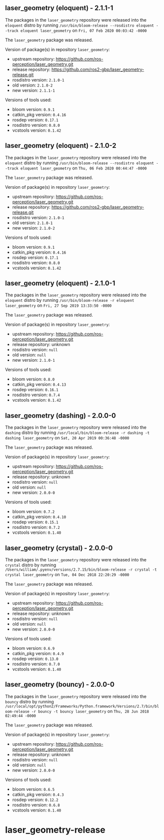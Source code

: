 ## laser_geometry (eloquent) - 2.1.1-1

The packages in the `laser_geometry` repository were released into the `eloquent` distro by running `/usr/bin/bloom-release --rosdistro eloquent --track eloquent laser_geometry` on `Fri, 07 Feb 2020 00:03:42 -0000`

The `laser_geometry` package was released.

Version of package(s) in repository `laser_geometry`:

- upstream repository: https://github.com/ros-perception/laser_geometry.git
- release repository: https://github.com/ros2-gbp/laser_geometry-release.git
- rosdistro version: `2.1.0-1`
- old version: `2.1.0-2`
- new version: `2.1.1-1`

Versions of tools used:

- bloom version: `0.9.1`
- catkin_pkg version: `0.4.16`
- rosdep version: `0.17.1`
- rosdistro version: `0.8.0`
- vcstools version: `0.1.42`


## laser_geometry (eloquent) - 2.1.0-2

The packages in the `laser_geometry` repository were released into the `eloquent` distro by running `/usr/bin/bloom-release --rosdistro eloquent --track eloquent laser_geometry` on `Thu, 06 Feb 2020 00:44:47 -0000`

The `laser_geometry` package was released.

Version of package(s) in repository `laser_geometry`:

- upstream repository: https://github.com/ros-perception/laser_geometry.git
- release repository: https://github.com/ros2-gbp/laser_geometry-release.git
- rosdistro version: `2.1.0-1`
- old version: `2.1.0-1`
- new version: `2.1.0-2`

Versions of tools used:

- bloom version: `0.9.1`
- catkin_pkg version: `0.4.16`
- rosdep version: `0.17.1`
- rosdistro version: `0.8.0`
- vcstools version: `0.1.42`


## laser_geometry (eloquent) - 2.1.0-1

The packages in the `laser_geometry` repository were released into the `eloquent` distro by running `/usr/bin/bloom-release -r eloquent laser_geometry` on `Fri, 27 Sep 2019 13:33:50 -0000`

The `laser_geometry` package was released.

Version of package(s) in repository `laser_geometry`:

- upstream repository: https://github.com/ros-perception/laser_geometry.git
- release repository: unknown
- rosdistro version: `null`
- old version: `null`
- new version: `2.1.0-1`

Versions of tools used:

- bloom version: `0.8.0`
- catkin_pkg version: `0.4.13`
- rosdep version: `0.16.1`
- rosdistro version: `0.7.4`
- vcstools version: `0.1.42`


## laser_geometry (dashing) - 2.0.0-0

The packages in the `laser_geometry` repository were released into the `dashing` distro by running `/usr/local/bin/bloom-release -r dashing -t dashing laser_geometry` on `Sat, 20 Apr 2019 00:36:48 -0000`

The `laser_geometry` package was released.

Version of package(s) in repository `laser_geometry`:

- upstream repository: https://github.com/ros-perception/laser_geometry.git
- release repository: unknown
- rosdistro version: `null`
- old version: `null`
- new version: `2.0.0-0`

Versions of tools used:

- bloom version: `0.7.2`
- catkin_pkg version: `0.4.10`
- rosdep version: `0.15.1`
- rosdistro version: `0.7.2`
- vcstools version: `0.1.40`


## laser_geometry (crystal) - 2.0.0-0

The packages in the `laser_geometry` repository were released into the `crystal` distro by running `/Users/william/.pyenv/versions/2.7.15/bin/bloom-release -r crystal -t crystal laser_geometry` on `Tue, 04 Dec 2018 22:20:29 -0000`

The `laser_geometry` package was released.

Version of package(s) in repository `laser_geometry`:

- upstream repository: https://github.com/ros-perception/laser_geometry.git
- release repository: unknown
- rosdistro version: `null`
- old version: `null`
- new version: `2.0.0-0`

Versions of tools used:

- bloom version: `0.6.9`
- catkin_pkg version: `0.4.9`
- rosdep version: `0.13.0`
- rosdistro version: `0.7.0`
- vcstools version: `0.1.40`


## laser_geometry (bouncy) - 2.0.0-0

The packages in the `laser_geometry` repository were released into the `bouncy` distro by running `/usr/local/opt/python2/Frameworks/Python.framework/Versions/2.7/bin/bloom-release -r bouncy -t bouncy laser_geometry` on `Thu, 28 Jun 2018 02:49:44 -0000`

The `laser_geometry` package was released.

Version of package(s) in repository `laser_geometry`:

- upstream repository: https://github.com/ros-perception/laser_geometry.git
- release repository: unknown
- rosdistro version: `null`
- old version: `null`
- new version: `2.0.0-0`

Versions of tools used:

- bloom version: `0.6.5`
- catkin_pkg version: `0.4.3`
- rosdep version: `0.12.2`
- rosdistro version: `0.6.8`
- vcstools version: `0.1.40`


# laser_geometry-release